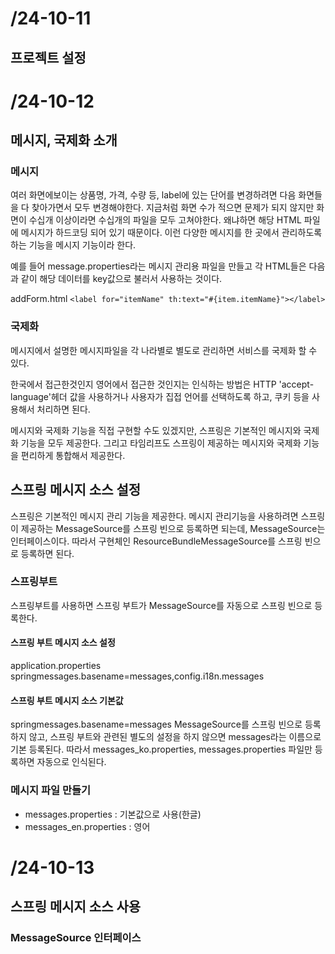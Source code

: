# /24-10-11

## 프로젝트 설정

# /24-10-12

## 메시지, 국제화 소개

### 메시지
여러 화면에보이는 상품명, 가격, 수량 등, label에 있는 단어를 변경하려면 다음 화면들을 다 찾아가면서 모두 변경해야한다.
지금처럼 화면 수가 적으면 문제가 되지 않지만 화면이 수십개 이상이라면 수십개의 파일을 모두 고쳐야한다.
왜냐하면 해당 HTML 파일에 메시지가 하드코딩 되어 있기 때문이다.
이런 다양한 메시지를 한 곳에서 관리하도록 하는 기능을 메시지 기능이라 한다.

예를 들어 message.properties라는 메시지 관리용 파일을 만들고
각 HTML들은 다음과 같이 해당 데이터를 key값으로 불러서 사용하는 것이다.

addForm.html
`<label for="itemName" th:text="#{item.itemName}"></label>`

### 국제화
메시지에서 설명한 메시지파일을 각 나라별로 별도로 관리하면 서비스를 국제화 할 수 있다.

한국에서 접근한것인지 영어에서 접근한 것인지는 인식하는 방법은 HTTP 'accept-language'헤더 값을 사용하거나 
사용자가 집접 언어를 선택하도록 하고, 쿠키 등을 사용해서 처리하면 된다.

메시지와 국제화 기능을 직접 구현할 수도 있겠지만, 스프링은 기본적인 메시지와 국제화 기능을 모두 제공한다.
그리고 타임리프도 스프링이 제공하는 메시지와 국제화 기능을 편리하게 통합해서 제공한다.

## 스프링 메시지 소스 설정
스프링은 기본적인 메시지 관리 기능을 제공한다.
메시지 관리기능을 사용하려면 스프링이 제공하는 MessageSource를 스프링 빈으로 등록하면 되는데,
MessageSource는 인터페이스이다.
따라서 구현체인 ResourceBundleMessageSource를 스프링 빈으로 등록하면 된다.

### 스프링부트
스프링부트를 사용하면 스프링 부트가 MessageSource를 자동으로 스프링 빈으로 등록한다.

#### 스프링 부트 메시지 소스 설정

application.properties
springmessages.basename=messages,config.i18n.messages

#### 스프링 부트 메시지 소스 기본값
springmessages.basename=messages
MessageSource를 스프링 빈으로 등록하지 않고, 스프링 부트와 관련된 별도의 설정을 하지 않으면
messages라는 이름으로 기본 등록된다. 
따라서 messages_ko.properties, messages.properties 파일만 등록하면 자동으로 인식된다.

### 메시지 파일 만들기

- messages.properties : 기본값으로 사용(한글)
- messages_en.properties : 영어

# /24-10-13

## 스프링 메시지 소스 사용

### MessageSource 인터페이스



